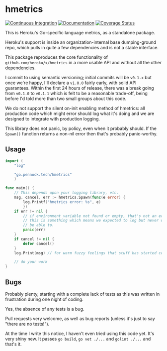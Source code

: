 hmetrics
========

[![Continuous Integration](https://secure.travis-ci.org/PennockTech/hmetrics.svg?branch=master)](http://travis-ci.org/PennockTech/hmetrics)
[![Documentation](https://godoc.org/go.pennock.tech/hmetrics?status.svg)](https://godoc.org/go.pennock.tech/hmetrics)
[![Coverage Status](https://coveralls.io/repos/github/PennockTech/hmetrics/badge.svg)](https://coveralls.io/github/PennockTech/hmetrics)

This is Heroku's Go-specific language metrics, as a standalone package.

Heroku's support is inside an organization-internal base dumping-ground repo,
which pulls in quite a few dependencies and is not a stable interface.

This package reproduces the core functionality of
`github.com/heroku/x/hmetrics` in a more usable API and without all the other
dependencies.

I commit to using semantic versioning; initial commits will be `v0.1.x` but
once we're happy, I'll declare a `v1.0.0` fairly early, with solid API
guarantees.  Within the first 24 hours of release, there was a break going
from `v0.1.0` to `v0.1.1` which is felt to be a reasonable trade-off, being
before I'd told more than two small groups about this code.

We do not support the silent on-init enabling method of hmetrics: all
production code which might error should log what it's doing and we are
designed to integrate with production logging.

This library does not panic, by policy, even when it probably should.
If the `Spawn()` function returns a non-nil error then that's probably
panic-worthy.

## Usage

```go
import (
    "log"

    "go.pennock.tech/hmetrics"
    )

func main() {
    // This depends upon your logging library, etc.
    msg, cancel, err := hmetrics.Spawn(func(e error) {
        log.Printf("hmetrics error: %s", e)
        })
    if err != nil {
        // if environment variable not found or empty, that's not an error,
        // this is something which means we expected to log but never will
        // be able to.
        panic(err)
    }
    if cancel != nil {
        defer cancel()
    }
    log.Print(msg) // for warm fuzzy feelings that stuff has started correctly

    // do your work
}
```

## Bugs

Probably plenty, starting with a complete lack of tests as this was written in
frustration during one night of coding.

Yes, the absence of any tests is a bug.

Pull requests very welcome, as well as bug reports (unless it's just to say
"there are no tests!").

At the time I write this notice, I haven't even tried using this code yet.
It's very shiny new.  It passes `go build`, `go vet ./...` and `golint ./...`
and that's it.
